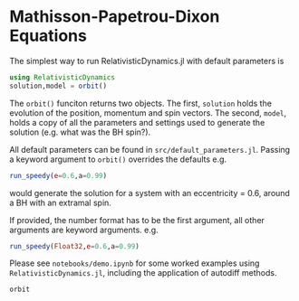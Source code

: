 # Mathisson-Papetrou-Dixon Equations

The simplest way to run RelativisticDynamics.jl with default parameters is

```julia
using RelativisticDynamics
solution,model = orbit()
```

The `orbit()` funciton returns two objects. The first, `solution` holds the evolution of the position, momentum and spin vectors. The second, `model`, holds a copy of all the parameters and settings used to generate the solution (e.g. what was the BH spin?).

All default parameters can be found in `src/default_parameters.jl`. Passing a keyword argument to `orbit()` overrides the defaults e.g.

```julia
run_speedy(e=0.6,a=0.99)
```
would generate the solution for a system with an eccentricity = 0.6, around a BH with an extramal spin. 

If provided, the number format has to be the first argument, all other arguments are keyword arguments. e.g. 
```julia
run_speedy(Float32,e=0.6,a=0.99)
```

Please see `notebooks/demo.ipynb` for some worked examples using `RelativisticDynamics.jl`, including the application of autodiff methods.




```@docs
orbit
```
